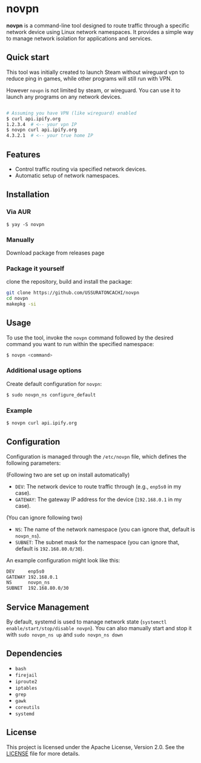 # novpn

**novpn** is a command-line tool designed to route traffic through a specific network device using Linux network namespaces. It provides a simple way to manage network isolation for applications and services.

## Quick start

This tool was initially created to launch Steam without wireguard vpn to reduce ping in games, while other programs will still run with VPN. 

However `novpn` is not limited by steam, or wireguard. You can use it to launch any programs on any network devices.

```bash

# Assuming you have VPN (like wireguard) enabled
$ curl api.ipify.org
1.2.3.4  # <-- your vpn IP
$ novpn curl api.ipify.org
4.3.2.1  # <-- your true home IP

```

## Features

- Control traffic routing via specified network devices.
- Automatic setup of network namespaces.

## Installation

### Via AUR
```
$ yay -S novpn
```

### Manually
Download package from releases page

### Package it yourself
clone the repository, build and install the package:
   ```bash
   git clone https://github.com/USSURATONCACHI/novpn
   cd novpn
   makepkg -si
   ```

## Usage

To use the tool, invoke the `novpn` command followed by the desired command you want to run within the specified namespace:

```bash
$ novpn <command>
```

### Additional usage options
Create default configuration for `novpn`:
```bash
$ sudo novpn_ns configure_default
```

### Example

```bash
$ novpn curl api.ipify.org
```

## Configuration

Configuration is managed through the `/etc/novpn` file, which defines the following parameters:

(Following two are set up on install automatically)
- `DEV`: The network device to route traffic through (e.g., `enp5s0` in my case).
- `GATEWAY`: The gateway IP address for the device (`192.168.0.1` in my case).

(You can ignore following two)
- `NS`: The name of the network namespace (you can ignore that, default is `novpn_ns`).
- `SUBNET`: The subnet mask for the namespace (you can ignore that, default is `192.168.80.0/30`).

An example configuration might look like this:

```bash
DEV     enp5s0
GATEWAY 192.168.0.1
NS      novpn_ns
SUBNET  192.168.80.0/30
```

## Service Management

By default, systemd is used to manage network state (`systemctl enable/start/stop/disable novpn`).
You can also manually start and stop it with `sudo novpn_ns up` and `sudo novpn_ns down` 

## Dependencies

- `bash`
- `firejail`
- `iproute2`
- `iptables`
- `grep`
- `gawk`
- `coreutils`
- `systemd`

## License

This project is licensed under the Apache License, Version 2.0. See the [LICENSE](LICENSE) file for more details.
